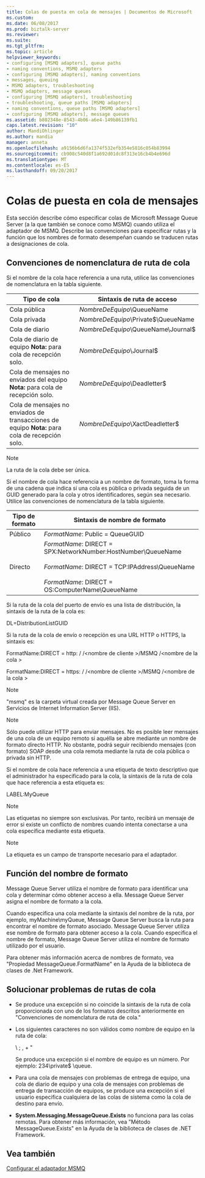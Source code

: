 ```yaml
---
title: Colas de puesta en cola de mensajes | Documentos de Microsoft
ms.custom: 
ms.date: 06/08/2017
ms.prod: biztalk-server
ms.reviewer: 
ms.suite: 
ms.tgt_pltfrm: 
ms.topic: article
helpviewer_keywords:
- configuring [MSMQ adapters], queue paths
- naming conventions, MSMQ adapters
- configuring [MSMQ adapters], naming conventions
- messages, queuing
- MSMQ adapters, troubleshooting
- MSMQ adapters, message queues
- configuring [MSMQ adapters], troubleshooting
- troubleshooting, queue paths [MSMQ adapters]
- naming conventions, queue paths [MSMQ adapters]
- configuring [MSMQ adapters], message queues
ms.assetid: b802348e-8543-4b06-a6e4-149b86139fb1
caps.latest.revision: "10"
author: MandiOhlinger
ms.author: mandia
manager: anneta
ms.openlocfilehash: a9156b6d6fa1374f532efb354e5816c054b83994
ms.sourcegitcommit: cb908c540d8f1a692d01dc8f313e16cb4b4e696d
ms.translationtype: MT
ms.contentlocale: es-ES
ms.lasthandoff: 09/20/2017
---
```

# <a name="message-queuing-queues"></a>Colas de puesta en cola de mensajes
Esta sección describe cómo especificar colas de Microsoft Message Queue Server (a la que también se conoce como MSMQ) cuando utiliza el adaptador de MSMQ. Describe las convenciones para especificar rutas y la función que los nombres de formato desempeñan cuando se traducen rutas a designaciones de cola.  
  
## <a name="queue-path-naming-conventions"></a>Convenciones de nomenclatura de ruta de cola  
 Si el nombre de la cola hace referencia a una ruta, utilice las convenciones de nomenclatura en la tabla siguiente.  
  
|**Tipo de cola**|**Sintaxis de ruta de acceso**|  
|--------------------|-------------------------|  
|Cola pública|*NombreDeEquipo*\QueueName|  
|Cola privada|*NombreDeEquipo*\Private$\QueueName|  
|Cola de diario|*NombreDeEquipo*\QueueName\Journal$|  
|Cola de diario de equipo **Nota:** para cola de recepción solo.|*NombreDeEquipo*\Journal$|  
|Cola de mensajes no enviados del equipo **Nota:** para cola de recepción solo.|*NombreDeEquipo*\Deadletter$|  
|Cola de mensajes no enviados de transacciones de equipo **Nota:** para cola de recepción solo.|*NombreDeEquipo*\XactDeadletter$|  
  
> [!NOTE]
>  La ruta de la cola debe ser única.  
  
 Si el nombre de cola hace referencia a un nombre de formato, toma la forma de una cadena que indica si una cola es pública o privada seguida de un GUID generado para la cola y otros identificadores, según sea necesario. Utilice las convenciones de nomenclatura de la tabla siguiente.  
  
|**Tipo de formato**|**Sintaxis de nombre de formato**|  
|---------------------|--------------------------------|  
|Público|*FormatName*: Public = QueueGUID|  
|Directo|*FormatName*: DIRECT = SPX:NetworkNumber:HostNumber\QueueName<br /><br /> *FormatName*: DIRECT = TCP:IPAddress\QueueName<br /><br /> *FormatName*: DIRECT = OS:ComputerName\QueueName|  
  
 Si la ruta de la cola del puerto de envío es una lista de distribución, la sintaxis de la ruta de la cola es:  
  
 DL=DistributionListGUID  
  
 Si la ruta de la cola de envío o recepción es una URL HTTP o HTTPS, la sintaxis es:  
  
 FormatName:DIRECT = http: / /\<nombre de cliente >/MSMQ /\<nombre de la cola >  
  
 FormatName:DIRECT = https: / /\<nombre de cliente >/MSMQ /\<nombre de la cola >  
  
> [!NOTE]
>  "msmq" es la carpeta virtual creada por Message Queue Server en Servicios de Internet Information Server (IIS).  
  
> [!NOTE]
>  Sólo puede utilizar HTTP para enviar mensajes. No es posible leer mensajes de una cola de un equipo remoto si aquélla se abre mediante un nombre de formato directo HTTP. No obstante, podrá seguir recibiendo mensajes (con formato) SOAP desde una cola remota mediante la ruta de cola pública o privada sin HTTP.  
  
 Si el nombre de cola hace referencia a una etiqueta de texto descriptivo que el administrador ha especificado para la cola, la sintaxis de la ruta de cola que hace referencia a esta etiqueta es:  
  
 LABEL:MyQueue  
  
> [!NOTE]
>  Las etiquetas no siempre son exclusivas. Por tanto, recibirá un mensaje de error si existe un conflicto de nombres cuando intenta conectarse a una cola específica mediante esta etiqueta.  
  
> [!NOTE]
>  La etiqueta es un campo de transporte necesario para el adaptador.  
  
## <a name="role-of-the-format-name"></a>Función del nombre de formato  
 Message Queue Server utiliza el nombre de formato para identificar una cola y determinar cómo obtener acceso a ella. Message Queue Server asigna el nombre de formato a la cola.  
  
 Cuando especifica una cola mediante la sintaxis del nombre de la ruta, por ejemplo, myMachine\myQueue, Message Queue Server busca la ruta para encontrar el nombre de formato asociado. Message Queue Server utiliza ese nombre de formato para obtener acceso a la cola. Cuando especifica el nombre de formato, Message Queue Server utiliza el nombre de formato utilizado por el usuario.  
  
 Para obtener más información acerca de nombres de formato, vea "Propiedad MessageQueue.FormatName" en la Ayuda de la biblioteca de clases de .Net Framework.  
  
## <a name="troubleshooting-queue-paths"></a>Solucionar problemas de rutas de cola  
  
-   Se produce una excepción si no coincide la sintaxis de la ruta de cola proporcionada con uno de los formatos descritos anteriormente en "Convenciones de nomenclatura de ruta de cola."  
  
-   Los siguientes caracteres no son válidos como nombre de equipo en la ruta de cola:  
  
     \ ; , + "  
  
     Se produce una excepción si el nombre de equipo es un número. Por ejemplo: 234\private$ \queue.  
  
-   Para una cola de mensajes con problemas de entrega de equipo, una cola de diario de equipo y una cola de mensajes con problemas de entrega de transacción de equipos, se produce una excepción si el usuario especifica cualquiera de las colas de sistema como la cola de destino para envío.  
  
-   **System.Messaging.MessageQueue.Exists** no funciona para las colas remotas. Para obtener más información, vea "Método MessageQueue.Exists" en la Ayuda de la biblioteca de clases de .NET Framework.  
  
## <a name="see-also"></a>Vea también  
 [Configurar el adaptador MSMQ](../core/configuring-the-msmq-adapter.md)